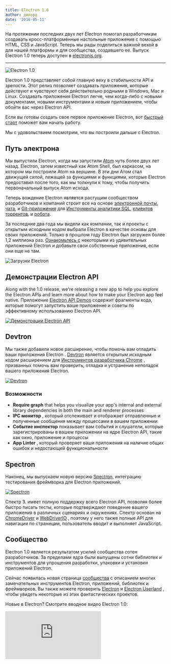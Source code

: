 ```yaml
---
title: Electron 1.0
author: джлорд
date: '2016-05-11'
---
```


На протяжении последних двух лет Electron помогал разработчикам создавать кросс-платформенные настольные приложения с помощью HTML, CSS и JavaScript. Теперь мы рады поделиться важной вехой в для нашей платформы и для сообщества, создавшего ее. Выпуск Electron 1.0 теперь доступен в [electronjs.org](https://electronjs.org).

---

![Electron 1.0](https://cloud.githubusercontent.com/assets/378023/15007352/315f5eea-1213-11e6-984e-21f5dab31267.png)

Electron 1.0 представляет собой главную веху в стабильности API и зрелости. Этот релиз позволяет создавать приложения, которые действуют и чувствуют себя действительно родными в Windows, Mac и Linux. Создавать приложения Electron легче, чем когда-либо с новыми документами, новыми инструментами и новым приложением, чтобы обойти вас через Electron API.

Если вы готовы создать свое первое приложение Electron, вот [быстрый старт](https://electronjs.org/docs/tutorial/quick-start) поможет вам начать работу.

Мы с удовольствием посмотрим, что вы построили дальше с Electron.

## Путь электрона

Мы выпустили Electron, когда мы запустили [Atom](https://atom.io) чуть более двух лет назад. Electron, затем известный как Atom Shell, был каркасом, на котором мы построили Atom на вершине. В эти дни Атом стал движущей силой, лежащей за функциями и функциями, которые Electron предоставил после того, как мы толкнули к тому, чтобы получить первоначальный выпуск Atom исхода.

Теперь вождение Electron является растущим сообществом разработчиков и компаний строит все на основе [электронной почты](https://nylas.com), [чата](https://slack.com), и [Git-приложения](https://www.gitkraken.com) для [Инструменты аналитики SQL](https://www.wagonhq.com), [клиентов торрентов](https://webtorrent.io/desktop), и [робота](https://www.jibo.com).

За последние два года мы видели как компании, так и проекты с открытым исходным кодом выбрали Electron в качестве основы для своих приложений. Только в прошлом году Electron был загружен более 1,2 миллиона раз. [Ознакомьтесь с](https://electronjs.org/apps) некоторыми из удивительных приложений Electron и добавьте свои собственные приложения, если они еще не там.

![Загрузки Electron](https://cloud.githubusercontent.com/assets/378023/15037731/af7e87e0-12d8-11e6-94e2-117c360d0ac9.png)

## Демонстрации Electron API

Along with the 1.0 release, we're releasing a new app to help you explore the Electron APIs and learn more about how to make your Electron app feel native. Приложение [Electron API Demos](https://github.com/electron/electron-api-demos) содержит фрагменты кода, которые помогут запустить ваше приложение и советы по эффективному использованию Electron API.

[![Демонстрации Electron API](https://cloud.githubusercontent.com/assets/378023/15138216/590acba4-16c9-11e6-863c-bdb0d3ef3eaa.png)](https://github.com/electron/electron-api-demos)

## Devtron

Мы также добавили новое расширение, чтобы помочь вам отладить ваши приложения Electron . [Devtron](https://electronjs.org/devtron) является открытым исходным кодом расширением для [Инструментов разработчика Chrome](https://developer.chrome.com/devtools) , призванных помочь вам проверить, отладка и устранение неполадок вашего приложения Electron.

[![Devtron](https://cloud.githubusercontent.com/assets/378023/15138217/590c8b06-16c9-11e6-8af6-ef96299e85bc.png)](https://electronjs.org/devtron)

### Возможности

  * **Require graph** that helps you visualize your app's internal and external library dependencies in both the main and renderer processes
  * **IPC монитор** , который отслеживает и отображает отправленные и полученные сообщения между процессами в вашем приложении
  * **Событие инспектор** показывает вам события и слушатели, которые зарегистрированы в вашем приложении на ядре Electron API, такие как окно, приложение и процессы
  * **App Linter** , который проверяет ваши приложения на наличие общих ошибок и недостающей функциональности

## Spectron

Наконец, мы выпускаем новую версию [Spectron](https://electronjs.org/spectron), интеграцию тестирования фреймворка для Electron приложений.

[![Spectron](https://cloud.githubusercontent.com/assets/378023/15138218/590d50c2-16c9-11e6-9b54-2d73729fe189.png)](https://electronjs.org/spectron)

Спектр 3. имеет полную поддержку всего Electron API, позволяя более быстро писать тесты, которые подтверждают поведение вашего приложения в различных сценариях и окружениях. Спектр основан на [ChromeDriver](https://sites.google.com/a/chromium.org/chromedriver) и [WebDriverIO](http://webdriver.io) , поэтому у него также полные API для навигации по страницам, пользователь вводит и выполняет JavaScript.

## Сообщество

Electron 1.0 является результатом усилий сообщества сотен разработчиков. За пределами ядра были выпущены сотни библиотек и инструментов для упрощения разработки, упаковки и установки приложений Electron.

Сейчас появилась новая страница [сообщества](https://electronjs.org/community) с описанием многих замечательных инструментов Electron, приложений, библиотек и фреймворков. Вы также можете проверить [Electron](https://github.com/electron) и [Electron Userland](https://github.com/electron-userland) , чтобы увидеть некоторые из этих фантастических проектов.

Новые в Electron? Смотрите вводное видео Electron 1.0:

<div class="video"><iframe src="https://www.youtube.com/embed/8YP_nOCO-4Q?rel=0" frameborder="0" allowfullscreen></iframe></div>

